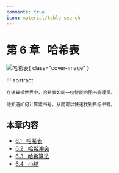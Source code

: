 ```yaml
---
comments: true
icon: material/table-search
---
```


# 第 6 章 &nbsp; 哈希表

<div class="center-table" markdown>

![哈希表](../assets/covers/chapter_hashing.jpg){ class="cover-image" }

</div>

!!! abstract

    在计算机世界中，哈希表如同一位智能的图书管理员。
    
    他知道如何计算索书号，从而可以快速找到目标书籍。

## 本章内容

- [6.1 &nbsp; 哈希表](https://www.hello-algo.com/chapter_hashing/hash_map/)
- [6.2 &nbsp; 哈希冲突](https://www.hello-algo.com/chapter_hashing/hash_collision/)
- [6.3 &nbsp; 哈希算法](https://www.hello-algo.com/chapter_hashing/hash_algorithm/)
- [6.4 &nbsp; 小结](https://www.hello-algo.com/chapter_hashing/summary/)
